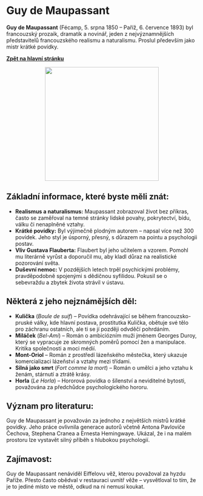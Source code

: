 # Guy de Maupassant

**Guy de Maupassant** (Fécamp, 5. srpna 1850 – Paříž, 6. července 1893) byl francouzský prozaik, dramatik a novinář, jeden z nejvýznamnějších představitelů francouzského realismu a naturalismu. Proslul především jako mistr krátké povídky.

[**Zpět na hlavní stránku**](https://github.com/ruzovybanan1254/maturita2025/blob/main/ustni/CJ/README.md)

<div align="center">
  <img src="https://upload.wikimedia.org/wikipedia/commons/thumb/8/81/Maupassant_par_Nadar.jpg/1024px-Maupassant_par_Nadar.jpg" width="300">
</div>

## Základní informace, které byste měli znát:

* **Realismus a naturalismus:** Maupassant zobrazoval život bez příkras, často se zaměřoval na temné stránky lidské povahy, pokrytectví, bídu, válku či nenaplněné vztahy.
* **Krátké povídky:** Byl výjimečně plodným autorem – napsal více než 300 povídek. Jeho styl je úsporný, přesný, s důrazem na pointu a psychologii postav.
* **Vliv Gustava Flauberta:** Flaubert byl jeho učitelem a vzorem. Pomohl mu literárně vyrůst a doporučil mu, aby kladl důraz na realistické pozorování světa.
* **Duševní nemoc:** V pozdějších letech trpěl psychickými problémy, pravděpodobně spojenými s dědičnou syfilidou. Pokusil se o sebevraždu a zbytek života strávil v ústavu.

## Některá z jeho nejznámějších děl:

* **Kulička** (*Boule de suif*) – Povídka odehrávající se během francouzsko-pruské války, kde hlavní postava, prostitutka Kulička, obětuje své tělo pro záchranu ostatních, ale ti se jí později odvděčí pohrdáním.
* **Miláček** (*Bel-Ami*) – Román o ambiciózním muži jménem Georges Duroy, který se vypracuje ze skromných poměrů pomocí žen a manipulace. Kritika společnosti a moci médií.
* **Mont-Oriol** – Román z prostředí lázeňského městečka, který ukazuje komercializaci lázeňství a vztahy mezi třídami.
* **Silná jako smrt** (*Fort comme la mort*) – Román o umělci a jeho vztahu k ženám, stárnutí a ztrátě krásy.
* **Horla** (*Le Horla*) – Hororová povídka o šílenství a neviditelné bytosti, považována za předchůdce psychologického hororu.

## Význam pro literaturu:

Guy de Maupassant je považován za jednoho z největších mistrů krátké povídky. Jeho práce ovlivnila generace autorů včetně Antona Pavloviče Čechova, Stephena Cranea a Ernesta Hemingwaye. Ukázal, že i na malém prostoru lze vystavět silný příběh s hlubokou psychologií.

## Zajímavost:

Guy de Maupassant nenáviděl Eiffelovu věž, kterou považoval za hyzdu Paříže. Přesto často obědval v restauraci uvnitř věže – vysvětloval to tím, že je to jediné místo ve městě, odkud na ni nemusí koukat.
